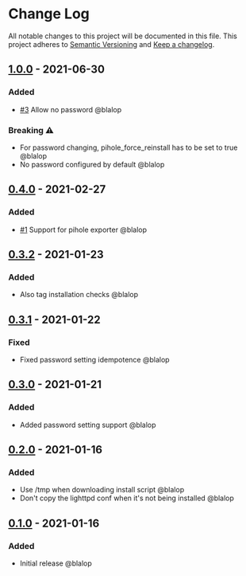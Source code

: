 # Change Log
All notable changes to this project will be documented in this file.
This project adheres to [Semantic Versioning](http://semver.org/) and [Keep a changelog](https://github.com/olivierlacan/keep-a-changelog).

## [1.0.0](https://github.com/blalop/pihole_role/tree/1.0.0) - 2021-06-30
### Added
* [#3](https://github.com/blalop/pihole_role/issues/3) Allow no password @blalop
### Breaking :warning:
* For password changing, pihole_force_reinstall has to be set to true @blalop
* No password configured by default @blalop

## [0.4.0](https://github.com/blalop/pihole_role/tree/0.4.0) - 2021-02-27
### Added
* [#1](https://github.com/blalop/pihole_role/issues/1) Support for pihole exporter @blalop

## [0.3.2](https://github.com/blalop/pihole_role/tree/0.3.2) - 2021-01-23
### Added
* Also tag installation checks @blalop

## [0.3.1](https://github.com/blalop/pihole_role/tree/0.3.1) - 2021-01-22
### Fixed
* Fixed password setting idempotence @blalop

## [0.3.0](https://github.com/blalop/pihole_role/tree/0.3.0) - 2021-01-21
### Added
* Added password setting support @blalop

## [0.2.0](https://github.com/blalop/pihole_role/tree/0.2.0) - 2021-01-16
### Added
* Use /tmp when downloading install script @blalop
* Don't copy the lighttpd conf when it's not being installed @blalop

## [0.1.0](https://github.com/blalop/pihole_role/tree/0.1.0) - 2021-01-16
### Added
* Initial release @blalop
